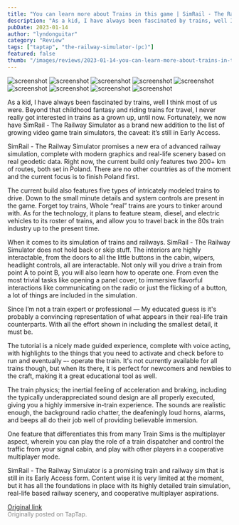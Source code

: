 ```yaml
---
title: "You can learn more about Trains in this game | SimRail - The Railway Simulator - First Impressions"
description: "As a kid, I have always been fascinated by trains, well I think most of us were. Beyond that childhood fantasy and riding trains for travel, I never really got interested in trains as a grown up, until now. Fortunately, we now have SimRail - The Railway Simulator as a brand new addition to the list of growing video game train simulators, the caveat: it’s still in Early Access."
pubDate: 2023-01-14
author: "lyndonguitar"
category: "Review"
tags: ["taptap", "the-railway-simulator-(pc)"]
featured: false
thumb: "/images/reviews/2023-01-14-you-can-learn-more-about-trains-in-this-game--simrail---the-railway-simulator---first-imp-0.avif"
---
```


<div class="gallery">
  <img src="/images/reviews/2023-01-14-you-can-learn-more-about-trains-in-this-game--simrail---the-railway-simulator---first-imp-0.avif" alt="screenshot" />
  <img src="/images/reviews/2023-01-14-you-can-learn-more-about-trains-in-this-game--simrail---the-railway-simulator---first-imp-1.avif" alt="screenshot" />
  <img src="/images/reviews/2023-01-14-you-can-learn-more-about-trains-in-this-game--simrail---the-railway-simulator---first-imp-2.avif" alt="screenshot" />
  <img src="/images/reviews/2023-01-14-you-can-learn-more-about-trains-in-this-game--simrail---the-railway-simulator---first-imp-3.avif" alt="screenshot" />
  <img src="/images/reviews/2023-01-14-you-can-learn-more-about-trains-in-this-game--simrail---the-railway-simulator---first-imp-4.avif" alt="screenshot" />
  <img src="/images/reviews/2023-01-14-you-can-learn-more-about-trains-in-this-game--simrail---the-railway-simulator---first-imp-5.avif" alt="screenshot" />
  <img src="/images/reviews/2023-01-14-you-can-learn-more-about-trains-in-this-game--simrail---the-railway-simulator---first-imp-6.avif" alt="screenshot" />
  <img src="/images/reviews/2023-01-14-you-can-learn-more-about-trains-in-this-game--simrail---the-railway-simulator---first-imp-7.avif" alt="screenshot" />
  <img src="/images/reviews/2023-01-14-you-can-learn-more-about-trains-in-this-game--simrail---the-railway-simulator---first-imp-8.avif" alt="screenshot" />
</div>

As a kid, I have always been fascinated by trains, well I think most of us were. Beyond that childhood fantasy and riding trains for travel, I never really got interested in trains as a grown up, until now. Fortunately, we now have SimRail - The Railway Simulator as a brand new addition to the list of growing video game train simulators, the caveat: it’s still in Early Access.

SimRail - The Railway Simulator promises a new era of advanced railway simulation, complete with modern graphics and real-life scenery based on real geodetic data. Right now, the current build only features two 200+ km of routes, both set in Poland. There are no other countries as of the moment and the current focus is to finish Poland first.

The current build also features five types of intricately modeled trains to drive. Down to the small minute details and system controls are present in the game. Forget toy trains, Whole “real” trains are yours to tinker around with. As for the technology, it plans to feature steam, diesel, and electric vehicles to its roster of trains, and allow you to travel back in the 80s train industry up to the present time.

When it comes to its simulation of trains and railways. SimRail - The Railway Simulator does not hold back or skip stuff. The interiors are highly interactable, from the doors to all the little buttons in the cabin, wipers, headlight controls, all are interactable. Not only will you drive a train from point A to point B, you will also learn how to operate one. From even the most trivial tasks like opening a panel cover, to immersive flavorful interactions like communicating on the radio or just the flicking of a button, a lot of things are included in the simulation.

Since I’m not a train expert or professional — My educated guess is it's probably a convincing representation of what appears in their real-life train counterparts. With all the effort shown in including the smallest detail, it must be.

The tutorial is a nicely made guided experience, complete with voice acting, with highlights to the things that you need to activate and check before to run and eventually –- operate the train. It's not currently available for all trains though, but when its there, it is perfect for newcomers and newbies to the craft, making it a great educational tool as well.

The train physics; the inertial feeling of acceleration and braking, including the typically underappreciated sound design are all properly executed, giving you a highly immersive in-train experience. The sounds are realistic enough, the background radio chatter, the deafeningly loud horns, alarms, and beeps all do their job well of providing believable immersion.

One feature that differentiates this from many Train Sims is the multiplayer aspect, wherein you can play the role of a train dispatcher and control the traffic from your signal cabin, and play with other players in a cooperative multiplayer mode.

SimRail - The Railway Simulator is a promising train and railway sim that is still in its Early Access form. Content wise it is very limited at the moment, but it has all the foundations in place with its highly detailed train simulation, real-life based railway scenery, and cooperative multiplayer aspirations.

[Original link](https://www.taptap.io/post/4214627)<br><span style="font-size: 0.95em; color: #888;">Originally posted on TapTap.</span>
